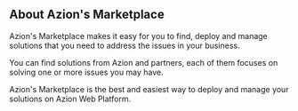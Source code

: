 ## About Azion's Marketplace

Azion's Marketplace makes it easy for you to find, deploy and manage solutions that you need to address the issues in your business. 

You can find solutions from Azion and partners, each of them focuses on solving one or more issues you may have. 

Azion's Marketplace is the best and easiest way to deploy and manage your solutions on Azion Web Platform.